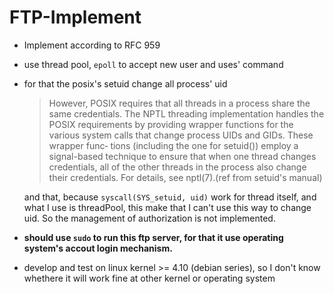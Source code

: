 # FTP-Implement

- Implement according to RFC 959
- use thread pool, `epoll` to accept new user and uses' command
- for that the posix's setuid change all process' uid
   > However,  POSIX  requires  that  all threads in a process share the same credentials.  The NPTL threading implementation handles the  POSIX requirements by providing wrapper functions for the various system calls that change process UIDs and GIDs.  These  wrapper  func‐ tions (including the one for setuid()) employ a signal-based technique to ensure that when one thread changes credentials, all of  the  other threads  in  the  process also change their credentials.  For details, see nptl(7).(ref from setuid's manual)

   and that, because `syscall(SYS_setuid, uid)` work for thread itself, and what I use is threadPool, this make that I can't use this way to change uid. So the management of authorization is not implemented.

- **should use `sudo` to run this ftp server, for that it use operating system's accout login mechanism.**
- develop and test on linux kernel >= 4.10 (debian series), so I don't know whethere it will work fine at other kernel or operating system
